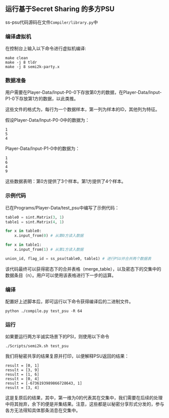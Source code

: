 ## 运行基于Secret Sharing 的多方PSU

ss-psu代码源码在文件`Compiler/library.py`中

### 编译虚拟机

在控制台上输入以下命令进行虚拟机编译:

``` shell
make clean
make -j 8 tldr
make -j 8 semi2k-party.x
```

### 数据准备

用户需要在Player-Data/Input-P0-0下存放第0方的数据，在Player-Data/Input-P1-0下存放第1方的数据，以此类推。

这些文件的格式为，每行为一个数据样本，第一列为样本的ID，其他列为特征。

假设Player-Data/Input-P0-0中的数据为：

```
1
5
4
```


Player-Data/Input-P1-0中的数据为：

```
1
6
4
9
```

这些数据表明：第0方提供了3个样本。第1方提供了4个样本。

### 示例代码

已在Programs/Player-Data/test_psu中编写了示例代码：

```python
table0 = sint.Matrix(3, 1)
table1 = sint.Matrix(4, 1)

for x in table0:
    x.input_from(0) # 从第0方读入数据

for x in table1:
    x.input_from(1) # 从第1方读入数据

union_id, flag_id = ss_psu(table0, table1) # 进行PSU并合并两个数据表
```

该代码最终可以获得密态下的合并表格（merge_table），以及密态下的交集中的数据条目（n）。用户可以使用该表格进行下一步的运算。

### 编译
配置好上述脚本后，即可运行以下命令获得编译后的二进制文件。

```
python ./compile.py test_psu -R 64
```

### 运行

如果要运行两方半诚实场景下的PSI，则使用以下命令

```
./Scripts/semi2k.sh test_psu
```

我们将秘密共享的结果复原并打印，以便解释PSU返回的结果：

```
result = [0, 1]
result = [3, 9]
result = [1, 6]
result = [0, 4]
result = [-6736193989866728643, 1]
result = [3, 4]
```

这是复原后的结果，其中，第一维为0的代表其在交集中，我们需要在后续的处理中将其抛弃，余下的便是并集结果。注意，这些都是以秘密分享形式分发的，参与各方无法得知具体那条消息在交集中。